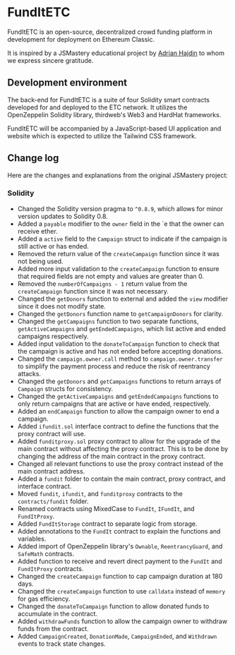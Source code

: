 # FundItETC

FundItETC is an open-source, decentralized crowd funding platform in development for deployment on Ethereum Classic.

It is inspired by a JSMastery educational project by [Adrian Hajdin](https:\\jsmastery.pro) to whom we express sincere gratitude.

## Development environment

The back-end for FundItETC is a suite of four Solidity smart contracts developed for and deployed to the ETC network. It utilizes the OpenZeppelin Solidity library, thirdweb's Web3 and HardHat frameworks.

FundItETC will be accompanied by a JavaScript-based UI application and website which is expected to utilize the Tailwind CSS framework.

## Change log

Here are the changes and explanations from the original JSMastery project:

### Solidity

- Changed the Solidity version pragma to `^0.8.9`, which allows for minor version updates to Solidity 0.8.
- Added a `payable` modifier to the `owner` field in the `e that the owner can receive ether.
- Added a `active` field to the `Campaign` struct to indicate if the campaign is still active or has ended.
- Removed the return value of the `createCampaign` function since it was not being used.
- Added more input validation to the `createCampaign` function to ensure that required fields are not empty and values are greater than 0.
- Removed the `numberOfCampaigns - 1` return value from the `createCampaign` function since it was not necessary.
- Changed the `getDonors` function to external and added the `view` modifier since it does not modify state.
- Changed the `getDonors` function name to `getCampaignDonors` for clarity.
- Changed the `getCampaigns` function to two separate functions, `getActiveCampaigns` and `getEndedCampaigns`, which list active and ended campaigns respectively.
- Added input validation to the `donateToCampaign` function to check that the campaign is active and has not ended before accepting donations.
- Changed the `campaign.owner.call` method to `campaign.owner.transfer` to simplify the payment process and reduce the risk of reentrancy attacks.
- Changed the `getDonors` and `getCampaigns` functions to return arrays of `Campaign` structs for consistency.
- Changed the `getActiveCampaigns` and `getEndedCampaigns` functions to only return campaigns that are active or have ended, respectively.
- Added an `endCampaign` function to allow the campaign owner to end a campaign.
- Added `ifundit.sol` interface contract to define the functions that the proxy contract will use.
- Added `funditproxy.sol` proxy contract to allow for the upgrade of the main contract without affecting the proxy contract.  This is to be done by changing the address of the main contract in the proxy contract.
- Changed all relevant functions to use the proxy contract instead of the main contract address.
- Added a `fundit` folder to contain the main contract, proxy contract, and interface contract.
- Moved `fundit`, `ifundit`, and `funditproxy` contracts to the `contracts/fundit` folder.
- Renamed contracts using MixedCase to `FundIt`, `IFundIt`, and `FundItProxy`.
- Added `FundItStorage` contract to separate logic from storage.
- Added annotations to the `FundIt` contract to explain the functions and variables.
- Added import of OpenZeppelin library's `Ownable`, `ReentrancyGuard`, and `SafeMath` contracts.
- Added function to receive and revert direct payment to the `FundIt` and `FundItProxy` contracts.
- Changed the `createCampaign` function to cap campaign duration at 180 days.
- Changed the `createCampaign` function to use `calldata` instead of `memory` for gas efficiency.
- Changed the `donateToCampaign` function to allow donated funds to accumulate in the contract.
- Added `withdrawFunds` function to allow the campaign owner to withdraw funds from the contract.
- Added `CampaignCreated`, `DonationMade`, `CampaignEnded`, and `Withdrawn` events to track state changes.
